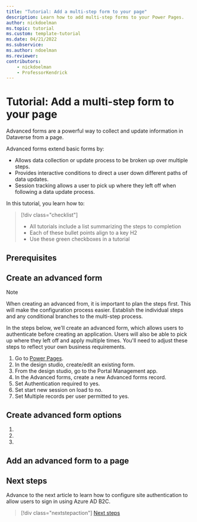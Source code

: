 ```yaml
---
title: "Tutorial: Add a multi-step form to your page"
description: Learn how to add multi-step forms to your Power Pages.
author: nickdoelman
ms.topic: tutorial
ms.custom: template-tutorial
ms.date: 04/21/2022
ms.subservice:
ms.author: ndoelman 
ms.reviewer: 
contributors:
    - nickdoelman
    - ProfessorKendrick
---
```


# Tutorial: Add a multi-step form to your page

Advanced forms are a powerful way to collect and update information in Dataverse from a page.  

Advanced forms extend basic forms by:

- Allows data collection or update process to be broken up over multiple steps.
- Provides interactive conditions to direct a user down different paths of data updates.
- Session tracking allows a user to pick up where they left off when following a data update process.

In this tutorial, you learn how to:

> [!div class="checklist"]
> * All tutorials include a list summarizing the steps to completion
> * Each of these bullet points align to a key H2
> * Use these green checkboxes in a tutorial

## Prerequisites

## Create an advanced form

> [!NOTE]
> When creating an advanced from, it is important to plan the steps first.  This will make the configuration process easier.  Establish the individual steps and any conditional branches to the multi-step process.

In the steps below, we'll create an advanced form, which allows users to authenticate before creating an application.  Users will also be able to pick up where they left off and apply multiple times.  You'll need to adjust these steps to reflect your own business requirements.

1. Go to [Power Pages](https://make.powerpages.microsoft.com/).
1. In the design studio, create/edit an existing form.
1. From the design studio, go to the Portal Management app.
1. In the Advanced forms, create a new Advanced forms record.
1. Set Authentication required to yes.
1. Set start new session on load to no.
1. Set Multiple records per user permitted to yes.



## Create advanced form options
<!-- Introduction paragraph -->
1. <!-- Step 1 -->
1. <!-- Step 2 -->
1. <!-- Step n -->

## Add an advanced form to a page

## Next steps

Advance to the next article to learn how to configure site authentication to allow users to sign in using Azure AD B2C.
> [!div class="nextstepaction"]
> [Next steps](tutorial-setup-site-authentication.md)
